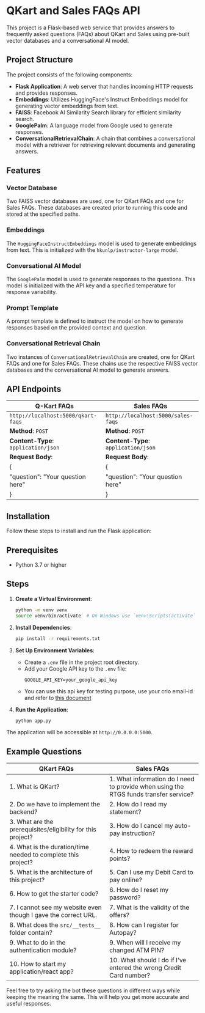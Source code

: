 # QKart and Sales FAQs API

This project is a Flask-based web service that provides answers to frequently asked questions (FAQs) about QKart and Sales using pre-built vector databases and a conversational AI model.

## Project Structure

The project consists of the following components:

- **Flask Application**: A web server that handles incoming HTTP requests and provides responses.
- **Embeddings**: Utilizes HuggingFace's Instruct Embeddings model for generating vector embeddings from text.
- **FAISS**: Facebook AI Similarity Search library for efficient similarity search.
- **GooglePalm**: A language model from Google used to generate responses.
- **ConversationalRetrievalChain**: A chain that combines a conversational model with a retriever for retrieving relevant documents and generating answers.

## Features

### Vector Database

Two FAISS vector databases are used, one for QKart FAQs and one for Sales FAQs. These databases are created prior to running this code and stored at the specified paths.

### Embeddings

The `HuggingFaceInstructEmbeddings` model is used to generate embeddings from text. This is initialized with the `hkunlp/instructor-large` model.

### Conversational AI Model

The `GooglePalm` model is used to generate responses to the questions. This model is initialized with the API key and a specified temperature for response variability.

### Prompt Template

A prompt template is defined to instruct the model on how to generate responses based on the provided context and question.

### Conversational Retrieval Chain

Two instances of `ConversationalRetrievalChain` are created, one for QKart FAQs and one for Sales FAQs. These chains use the respective FAISS vector databases and the conversational AI model to generate answers.

## API Endpoints

| **Q-Kart FAQs**                   | **Sales FAQs**                   |
|-----------------------------------|----------------------------------|
| ```http://localhost:5000/qkart-faqs``` |  ```http://localhost:5000/sales-faqs```
| **Method**: `POST`                | **Method**: `POST`               |
| **Content-Type**: `application/json` | **Content-Type**: `application/json` |
| **Request Body**:                 | **Request Body**:                |
| {                                 | {                                |
|     "question": "Your question here" |     "question": "Your question here" |
| }                                 | }                                |



## Installation 

Follow these steps to install and run the Flask application:

## Prerequisites

- Python 3.7 or higher

## Steps

    

1. **Create a Virtual Environment**:
    ```sh
    python -m venv venv
    source venv/bin/activate  # On Windows use `venv\Scripts\activate`
    ```

2. **Install Dependencies**:
    ```sh
    pip install -r requirements.txt
    ```

3. **Set Up Environment Variables**:
    - Create a `.env` file in the project root directory.
    - Add your Google API key to the `.env` file:
      ```env
      GOOGLE_API_KEY=your_google_api_key
      ```
    - You can use this api key for testing purpose, use your crio email-id and refer to [this document](https://docs.google.com/document/d/17KDU6o3SNafn1w1s3r3BVGT2D4WxE-QixIvPS43icjk/edit?usp=sharing)

4. **Run the Application**:
    ```sh
    python app.py
    ```

The application will be accessible at `http://0.0.0.0:5000`.


## Example Questions


| QKart FAQs                                                                       | Sales FAQs                                                                      |
|----------------------------------------------------------------------------------|---------------------------------------------------------------------------------|
| 1. What is QKart?                                                                | 1. What information do I need to provide when using the RTGS funds transfer service? |
| 2. Do we have to implement the backend?                                          | 2. How do I read my statement?                                                   |
| 3. What are the prerequisites/eligibility for this project?                      | 3. How do I cancel my auto-pay instruction?                                      |
| 4. What is the duration/time needed to complete this project?                    | 4. How to redeem the reward points?                                              |
| 5. What is the architecture of this project?                                     | 5. Can I use my Debit Card to pay online?                                        |
| 6. How to get the starter code?                                                  | 6. How do I reset my password?                                                   |
| 7. I cannot see my website even though I gave the correct URL.                   | 7. What is the validity of the offers?                                           |
| 8. What does the `src/__tests__` folder contain?                                 | 8. How can I register for Autopay?                                               |
| 9. What to do in the authentication module?                                      | 9. When will I receive my changed ATM PIN?                                       |
| 10. How to start my application/react app?                                       | 10. What should I do if I've entered the wrong Credit Card number?               |


Feel free to try asking the bot these questions in different ways while keeping the meaning the same. This will help you get more accurate and useful responses.

